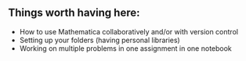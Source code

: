 ## Things worth having here:

- How to use Mathematica collaboratively and/or with version control
- Setting up your folders (having personal libraries)
- Working on multiple problems in one assignment in one notebook
